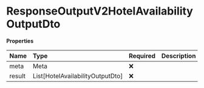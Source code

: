 # ResponseOutputV2HotelAvailabilityOutputDto

**Properties**

| Name   | Type                             | Required | Description |
| :----- | :------------------------------- | :------- | :---------- |
| meta   | Meta                             | ❌       |             |
| result | List[HotelAvailabilityOutputDto] | ❌       |             |

<!-- This file was generated by liblab | https://liblab.com/ -->
